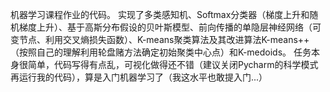 机器学习课程作业的代码。
实现了多类感知机、Softmax分类器（梯度上升和随机梯度上升）、基于高斯分布假设的贝叶斯模型、前向传播的单隐层神经网络（可变节点、利用交叉熵损失函数）、K-means聚类算法及其改进算法K-means++（按照自己的理解利用轮盘赌方法确定初始聚类中心点）和K-medoids。
任务本身很简单，代码写得有点乱，可视化做得还不错（建议关闭Pycharm的科学模式再运行我的代码），算是入门机器学习了（我这水平也敢提入门...）

